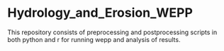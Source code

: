 # Hydrology_and_Erosion_WEPP

This repository consists of preprocessing and postprocessing scripts in both python and r for running wepp and analysis of results.
